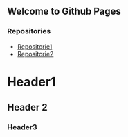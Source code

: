 ## Welcome to Github Pages

### Repositories  
- [Repositorie1]()
- [Repositorie2]()

# Header1
## Header 2
### Header3
